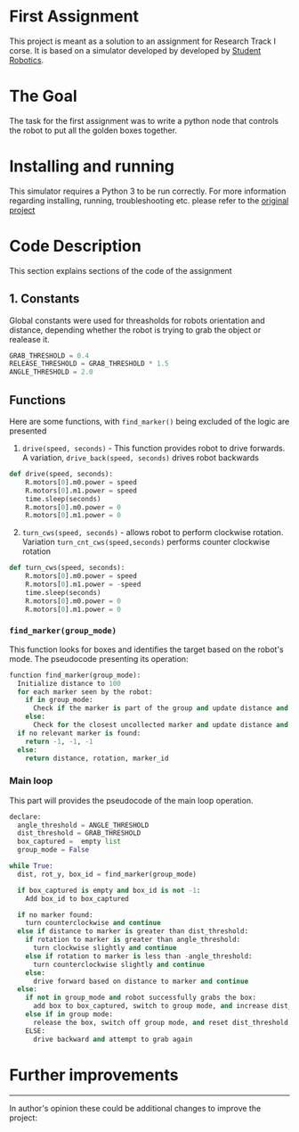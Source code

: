 First Assignment
================================

This project is meant as a solution to an assignment for Research Track I corse. It is based on a simulator developed by developed by [Student Robotics](https://studentrobotics.org).

# The Goal
The task for the first assignment was to write a python node that controls the robot to put all the golden boxes together.

# Installing and running
This simulator requires a Python 3  to be run correctly. For more information regarding installing, running, troubleshooting etc. please refer to the [original project](
https://github.com/CarmineD8/python_simulator/tree/assignment23_python3)

# Code Description
This section explains sections of the code of the assignment

## 1. Constants
Global constants were used for threasholds for robots orientation and distance, depending whether the robot is trying to grab the object or realease it.
```python
GRAB_THRESHOLD = 0.4
RELEASE_THRESHOLD = GRAB_THRESHOLD * 1.5
ANGLE_THRESHOLD = 2.0
```
## Functions
Here are some functions, with `find_marker()` being excluded of the logic are presented 

1. `drive(speed, seconds)` - This function provides robot to drive forwards. A variation, `drive_back(speed, seconds)` drives robot backwards 
```python
def drive(speed, seconds):
    R.motors[0].m0.power = speed
    R.motors[0].m1.power = speed
    time.sleep(seconds)
    R.motors[0].m0.power = 0
    R.motors[0].m1.power = 0
```

2. `turn_cws(speed, seconds)` - allows robot to perform clockwise rotation. Variation `turn_cnt_cws(speed,seconds)` performs counter clockwise rotation

```python
def turn_cws(speed, seconds):
    R.motors[0].m0.power = speed
    R.motors[0].m1.power = -speed
    time.sleep(seconds)
    R.motors[0].m0.power = 0
    R.motors[0].m1.power = 0
```
### `find_marker(group_mode)`
This function looks for boxes and identifies the target based on the robot's mode. The pseudocode presenting its operation:
```python
function find_marker(group_mode):
  Initialize distance to 100
  for each marker seen by the robot:
    if in group_mode:
      Check if the marker is part of the group and update distance and box_id
    else:
      Check for the closest uncollected marker and update distance and marker info
  if no relevant marker is found:
    return -1, -1, -1
  else:
    return distance, rotation, marker_id
```


### Main loop 
This part will provides the pseudocode of the main loop operation.

```python
declare:
  angle_threshold = ANGLE_THRESHOLD
  dist_threshold = GRAB_THRESHOLD
  box_captured =  empty list
  group_mode = False

while True:
  dist, rot_y, box_id = find_marker(group_mode)

  if box_captured is empty and box_id is not -1:
    Add box_id to box_captured

  if no marker found:
    turn counterclockwise and continue
  else if distance to marker is greater than dist_threshold:
    if rotation to marker is greater than angle_threshold:
      turn clockwise slightly and continue
    else if rotation to marker is less than -angle_threshold:
      turn counterclockwise slightly and continue
    else:
      drive forward based on distance to marker and continue
  else:
    if not in group_mode and robot successfully grabs the box:
      add box to box_captured, switch to group mode, and increase dist_threshold to releasing_threshold
    else if in group mode:
      release the box, switch off group mode, and reset dist_threshold
    ELSE:
      drive backward and attempt to grab again
```
# Further improvements
--------------------
In author's opinion these could be additional changes to improve the project:



